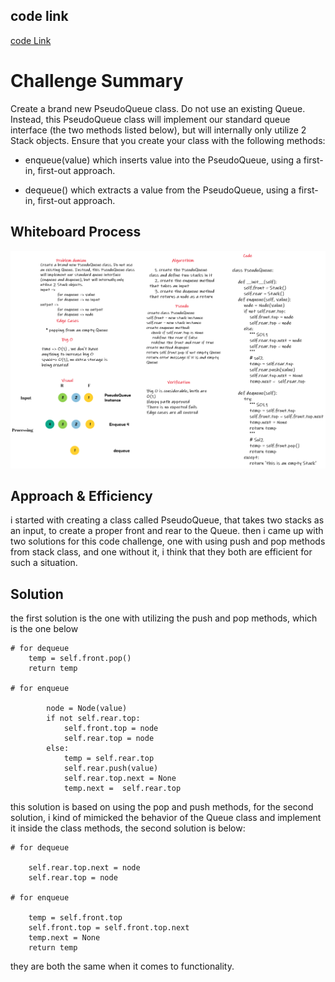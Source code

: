 ## code link

[code Link](queue_with_stacks/queue_with_stacks.py)

# Challenge Summary
Create a brand new PseudoQueue class. Do not use an existing Queue. Instead, this PseudoQueue class will implement our standard queue interface (the two methods listed below), but will internally only utilize 2 Stack objects. Ensure that you create your class with the following methods:

* enqueue(value) which inserts value into the PseudoQueue, using a first-in, first-out approach.

* dequeue() which extracts a value from the PseudoQueue, using a first-in, first-out approach.

## Whiteboard Process

![d](resources/cc111.png)

## Approach & Efficiency
i started with creating a class called PseudoQueue, that takes two stacks as an input, to create a proper front and rear to the Queue. then i came up with two solutions for this code challenge, one with using push and pop methods from stack class, and one without it, i think that they both are efficient for such a situation.

## Solution

the first solution is the one with utilizing the push and pop methods, which is the one below
```
# for dequeue
    temp = self.front.pop()
    return temp
    
# for enqueue

        node = Node(value)
        if not self.rear.top:
            self.front.top = node
            self.rear.top = node
        else:
            temp = self.rear.top
            self.rear.push(value)
            self.rear.top.next = None
            temp.next =  self.rear.top
```

this solution is based on using the pop and push methods, for the second solution, i kind of mimicked the behavior of the Queue class and implement it inside the class methods, the second solution is below:

```
# for dequeue

    self.rear.top.next = node
    self.rear.top = node

# for enqueue

    temp = self.front.top
    self.front.top = self.front.top.next
    temp.next = None
    return temp
```

they are both the same when it comes to functionality.